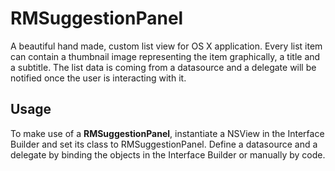 # RMSuggestionPanel #

A beautiful hand made, custom list view for OS X application.
Every list item can contain a thumbnail image representing the item graphically, a title and a subtitle.
The list data is coming from a datasource and a delegate will be notified once the user is interacting with it.

## Usage ##

To make use of a **RMSuggestionPanel**, instantiate a NSView in the Interface Builder and set its class to RMSuggestionPanel. Define a datasource and a delegate by binding the objects in the Interface Builder or manually by code.